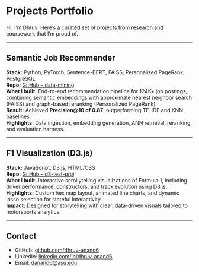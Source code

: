 # Projects Portfolio

Hi, I’m Dhruv. Here’s a curated set of projects from research and coursework that I’m proud of.

---

## Semantic Job Recommender
**Stack:** Python, PyTorch, Sentence-BERT, FAISS, Personalized PageRank, PostgreSQL  
**Repo:** [GitHub – data-mining](https://github.com/KrishnaprasadPA/data-mining)  
**What I built:** End-to-end recommendation pipeline for 124K+ job postings, combining semantic embeddings with approximate nearest neighbor search (FAISS) and graph-based reranking (Personalized PageRank).  
**Result:** Achieved **Precision@10 of 0.87**, outperforming TF-IDF and KNN baselines.  
**Highlights:** Data ingestion, embedding generation, ANN retrieval, reranking, and evaluation harness.

---

## F1 Visualization (D3.js)
**Stack:** JavaScript, D3.js, HTML/CSS  
**Repo:** [GitHub – d3-test-proj](https://github.com/blacklamma/d3-test-proj)  
**What I built:** Interactive scrollytelling visualizations of Formula 1, including driver performance, constructors, and track evolution using D3.js.  
**Highlights:** Custom hex map layout, animated line charts, and dynamic lasso selection for stateful interactivity.  
**Impact:** Designed for storytelling with clear, data-driven visuals tailored to motorsports analytics.

---

## Contact
- GitHub: [github.com/dhruv-anand6](https://github.com/dhruv-anand6)  
- LinkedIn: [linkedin.com/in/dhruv-anand6](https://linkedin.com/in/dhruv-anand6)  
- Email: danand6@asu.edu
